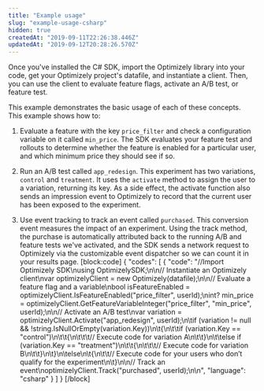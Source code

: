 ```yaml
---
title: "Example usage"
slug: "example-usage-csharp"
hidden: true
createdAt: "2019-09-11T22:26:38.446Z"
updatedAt: "2019-09-12T20:28:26.570Z"
---
```

Once you've installed the C# SDK, import the Optimizely library into your code, get your Optimizely project's datafile, and instantiate a client. Then, you can use the client to evaluate feature flags, activate an A/B test, or feature test.

This example demonstrates the basic usage of each of these concepts. This example shows how to: 
1. Evaluate a feature with the key `price_filter` and check a configuration variable on it called `min_price`. The SDK evaluates your feature test and rollouts to determine whether the feature is enabled for a particular user, and which minimum price they should see if so.

2. Run an A/B test called `app_redesign`. This experiment has two variations, `control` and `treatment`. It uses the `activate` method to assign the user to a variation, returning its key. As a side effect, the activate function also sends an impression event to Optimizely to record that the current user has been exposed to the experiment. 

3. Use event tracking to track an event called `purchased`. This conversion event measures the impact of an experiment. Using the track method, the purchase is automatically attributed back to the running A/B and feature tests we've activated, and the SDK sends a network request to Optimizely via the customizable event dispatcher so we can count it in your results page.
[block:code]
{
  "codes": [
    {
      "code": "//Import Optimizely SDK\nusing OptimizelySDK;\n\n// Instantiate an Optimizely client\nvar optimizelyClient = new Optimizely(datafile);\n\n// Evaluate a feature flag and a variable\nbool isFeatureEnabled = optimizelyClient.IsFeatureEnabled(\"price_filter\", userId);\nint? min_price = optimizelyClient.GetFeatureVariableInteger(\"price_filter\", \"min_price\", userId);\n\n// Activate an A/B test\nvar variation = optimizelyClient.Activate(\"app_redesign\", userId);\n\tif (variation != null && !string.IsNullOrEmpty(variation.Key))\n\t{\n\t\tif (variation.Key == \"control\")\n\t\t{\n\t\t\t// Execute code for variation A\n\t\t}\n\t\telse if (variation.Key == \"treatment\")\n\t\t{\n\t\t\t// Execute code for variation B\n\t\t}\n\t}\n\telse\n\t{\n\t\t// Execute code for your users who don’t qualify for the experiment\n\t}\n\n// Track an event\noptimizelyClient.Track(\"purchased\", userId);\n\n",
      "language": "csharp"
    }
  ]
}
[/block]